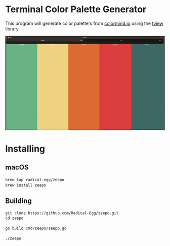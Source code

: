 # Terminal Color Palette Generator

This program will generate color palette's from [colormind.io](http://colormind.io/) using the [tview](https://github.com/rivo/tview/tree/master) library.

![](./docs/zeepo_demo.gif)

# Installing

## macOS

```bash
brew tap radical-egg/zeepo
brew install zeepo
```

## Building

```
git clone https://github.com/Radical-Egg/zeepo.git
cd zeepo

go build cmd/zeepo/zeepo.go

./zeepo
```
